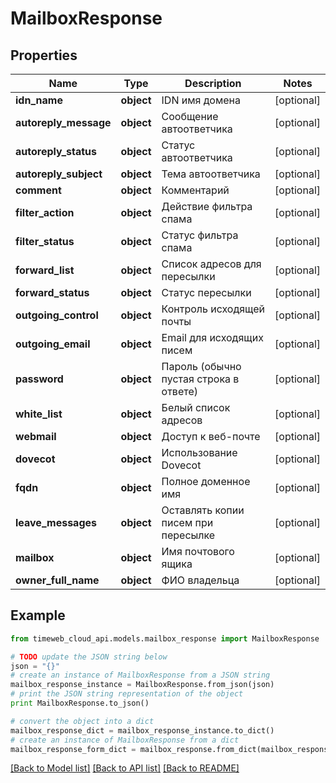 # MailboxResponse


## Properties
Name | Type | Description | Notes
------------ | ------------- | ------------- | -------------
**idn_name** | **object** | IDN имя домена | [optional] 
**autoreply_message** | **object** | Сообщение автоответчика | [optional] 
**autoreply_status** | **object** | Статус автоответчика | [optional] 
**autoreply_subject** | **object** | Тема автоответчика | [optional] 
**comment** | **object** | Комментарий | [optional] 
**filter_action** | **object** | Действие фильтра спама | [optional] 
**filter_status** | **object** | Статус фильтра спама | [optional] 
**forward_list** | **object** | Список адресов для пересылки | [optional] 
**forward_status** | **object** | Статус пересылки | [optional] 
**outgoing_control** | **object** | Контроль исходящей почты | [optional] 
**outgoing_email** | **object** | Email для исходящих писем | [optional] 
**password** | **object** | Пароль (обычно пустая строка в ответе) | [optional] 
**white_list** | **object** | Белый список адресов | [optional] 
**webmail** | **object** | Доступ к веб-почте | [optional] 
**dovecot** | **object** | Использование Dovecot | [optional] 
**fqdn** | **object** | Полное доменное имя | [optional] 
**leave_messages** | **object** | Оставлять копии писем при пересылке | [optional] 
**mailbox** | **object** | Имя почтового ящика | [optional] 
**owner_full_name** | **object** | ФИО владельца | [optional] 

## Example

```python
from timeweb_cloud_api.models.mailbox_response import MailboxResponse

# TODO update the JSON string below
json = "{}"
# create an instance of MailboxResponse from a JSON string
mailbox_response_instance = MailboxResponse.from_json(json)
# print the JSON string representation of the object
print MailboxResponse.to_json()

# convert the object into a dict
mailbox_response_dict = mailbox_response_instance.to_dict()
# create an instance of MailboxResponse from a dict
mailbox_response_form_dict = mailbox_response.from_dict(mailbox_response_dict)
```
[[Back to Model list]](../README.md#documentation-for-models) [[Back to API list]](../README.md#documentation-for-api-endpoints) [[Back to README]](../README.md)


